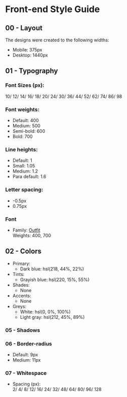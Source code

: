 # Front-end Style Guide

## 00 - Layout

The designs were created to the following widths:

- Mobile: 375px
- Desktop: 1440px

## 01 - Typography

### Font Sizes (px):

10/ 12/ 14/ 16/ 18/ 20/ 24/ 30/ 36/ 44/ 52/ 62/ 74/ 86/ 98

### Font weights:

- Default: 400
- Medium: 500
- Semi-bold: 600
- Bold: 700

### Line heights:

- Default: 1
- Small: 1.05
- Medium: 1.2
- Para default: 1.6

### Letter spacing:

- -0.5px
- 0.75px

### Font

- Family: [Outfit](https://fonts.google.com/specimen/Outfit) \
  Weights: 400, 700

## 02 - Colors

- Primary:
  - Dark blue: hsl(218, 44%, 22%)
- Tints:
  - Grayish blue: hsl(220, 15%, 55%)
- Shades:
  - None
- Accents:
  - None
- Greys:
  - White: hsl(0, 0%, 100%)
  - Light gray: hsl(212, 45%, 89%)

### 05 - Shadows

### 06 - Border-radius

- Default: 9px
- Medium: 11px

### 07 - Whitespace

- Spacing (px): \
  2/ 4/ 8/ 12/ 16/ 24/ 32/ 48/ 64/ 80/ 96/ 128
